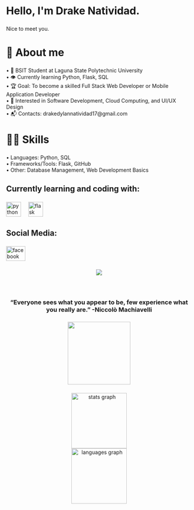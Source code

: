 <h1 align="left">Hello, I'm Drake Natividad.</h1>

###

<p align="left">
  Nice to meet you.</p>

###

<h1 align="left">🤔 About me</h1>

###

<p align="left">
• 🏫 BSIT Student at Laguna State Polytechnic University
  <br/>
• 👁️ Currently learning Python, Flask, SQL
  <br/>
• 🏆 Goal: To become a skilled Full Stack Web Developer or Mobile Application Developer
  <br/>
• 🤖 Interested in Software Development, Cloud Computing, and UI/UX Design <br> • 📬 Contacts: drakedylannatividad17@gmail.com</p>

###

<h1 align="left">🦹‍♂️ Skills</h1>

###
<p align="left">
• Languages: Python, SQL
<br/>
• Frameworks/Tools: Flask, GitHub
<br/>
• Other: Database Management, Web Development Basics
</p>

###

<h2 align="left">Currently learning and coding with:</h2>

###

<div align="left">
  <img src="https://cdn.jsdelivr.net/gh/devicons/devicon/icons/python/python-original.svg" height="40" alt="python logo"  />
  <img width="12" />
  <img src="https://cdn.jsdelivr.net/gh/devicons/devicon/icons/flask/flask-original.svg" height="40" alt="flask logo"  />
</div>

###

<h2 align="left">Social Media:</h2>

###

<div align="left">
  <a href="https://www.facebook.com/drake.natividad.646146/" target="_blank">
    <img src="https://raw.githubusercontent.com/maurodesouza/profile-readme-generator/master/src/assets/icons/social/facebook/default.svg" width="52" height="40" alt="facebook logo"  />
  </a>
</div>

###

<div align="center">
  <img src="https://visitor-badge.laobi.icu/badge?page_id=Drakecuz.Drakecuz&"  />
</div>

###

<br clear="both">

<h3 align="center">“Everyone sees what you appear to be, few experience what you really are.” -Niccolò Machiavelli</h3>

###

<div align="center">
  <img height="170" src="https://blogger.googleusercontent.com/img/b/R29vZ2xl/AVvXsEgcaZRiIo3nuSWlC0KEfWE13K6lHm7VSdRRQMwlY6pF2hKtYi9V1JQM9LNIu6GY83U0HMO2M1zW3QnIsnHtXhBp3rtmVtWAcN18Tm8XxWtNtpQCm2YowLEwFIpbhs4NNBwxKoOovxI8OR0/s0/hacker.gif"  />
</div>

###

<div align="center">
  <img src="https://github-readme-stats.vercel.app/api?username=Drakecuz&hide_title=false&hide_rank=false&show_icons=true&include_all_commits=true&count_private=true&disable_animations=false&theme=radical&locale=en&hide_border=false&order=1" height="150" alt="stats graph" /> <br>
  <img src="https://github-readme-stats.vercel.app/api/top-langs?username=Drakecuz&locale=en&hide_title=false&layout=compact&card_width=320&langs_count=5&theme=radical&hide_border=false&order=2" height="150" alt="languages graph"  />
</div>

###
